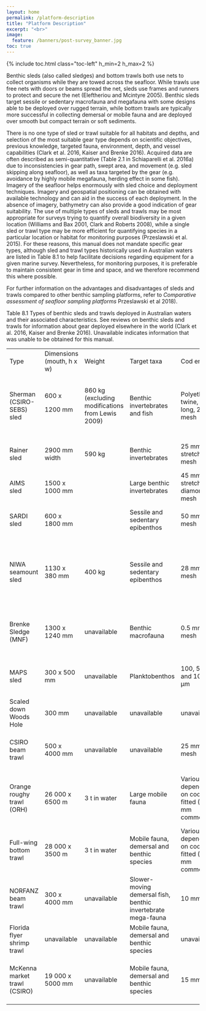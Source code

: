 ```yaml
---
layout: home
permalink: /platform-description
title: "Platform Description"
excerpt: "<br>"
image:
  feature: /banners/post-survey_banner.jpg
toc: true
---
```

{% include toc.html class="toc-left" h_min=2 h_max=2 %}


Benthic sleds (also called sledges) and bottom trawls both use nets to collect organisms while they are towed across the seafloor. While trawls use free nets with doors or beams spread the net, sleds use frames and runners to protect and secure the net (Eleftheriou and Mcintyre 2005). Benthic sleds target sessile or sedentary macrofauna and megafauna with some designs able to be deployed over rugged terrain, while bottom trawls are typically more successful in collecting demersal or mobile fauna and are deployed over smooth but compact terrain or soft sediments. 

There is no one type of sled or trawl suitable for all habitats and depths, and selection of the most suitable gear type depends on scientific objectives, previous knowledge, targeted fauna, environment, depth, and vessel capabilities (Clark et al. 2016, Kaiser and Brenke 2016). Acquired data are often described as semi-quantitative (Table 2.1 in Schiaparelli et al. 2016a) due to inconsistencies in gear path, swept area, and movement (e.g. sled skipping along seafloor), as well as taxa targeted by the gear (e.g. avoidance by highly mobile megafauna, herding effect in some fish). Imagery of the seafloor helps enormously with sled choice and deployment techniques. Imagery and geospatial positioning can be obtained with available technology and can aid in the success of each deployment. In the absence of imagery, bathymetry can also provide a good indication of gear suitability. The use of multiple types of sleds and trawls may be most appropriate for surveys trying to quantify overall biodiversity in a given location (Williams and Bax 2001, Clark and Roberts 2008), while a single sled or trawl type may be more efficient for quantifying species in a particular location or habitat for monitoring purposes (Przeslawski et al. 2015). For these reasons, this manual does not mandate specific gear types, although sled and trawl types historically used in Australian waters are listed in Table 8.1 to help facilitate decisions regarding equipment for a given marine survey. Nevertheless, for monitoring purposes, it is preferable to maintain consistent gear in time and space, and we therefore recommend this where possible.

For further information on the advantages and disadvantages of sleds and trawls compared to other benthic sampling platforms, refer to _Comparative assessment of seafloor sampling platforms_ Przeslawski et al 2018).

Table 8.1 Types of benthic sleds and trawls deployed in Australian waters and their associated characteristics. See reviews on benthic sleds and trawls for information about gear deployed elsewhere in the world (Clark et al. 2016, Kaiser and Brenke 2016). Unavailable indicates information that was unable to be obtained for this manual.


<table>
  <tr>
   <td>Type
   </td>
   <td>Dimensions (mouth, h x w)
   </td>
   <td>Weight
   </td>
   <td>Target taxa
   </td>
   <td>Cod end
   </td>
   <td>Other features
   </td>
   <td>Suitable terrain
   </td>
   <td>Ref
   </td>
  </tr>
  <tr>
   <td>Sherman (CSIRO-SEBS) sled
   </td>
   <td>600 x
<p>
1200 mm
   </td>
   <td>860 kg (excluding modifications from Lewis 2009)
   </td>
   <td>Benthic invertebrates and fish
   </td>
   <td>Polyethylene twine, 3.2 m long, 25 mm mesh
   </td>
   <td>Reinforced frame, weak link chains, chaffing mat, net sonde, optional infaunal or 1 mm net
   </td>
   <td>Seamount, rugged terrain, hard substrates
   </td>
   <td>(Lewis 1999, 2009)
   </td>
  </tr>
  <tr>
   <td>Rainer sled
   </td>
   <td>2900 mm width
   </td>
   <td>590 kg
   </td>
   <td>Benthic invertebrates
   </td>
   <td>25 mm stretch mesh 
   </td>
   <td>Sled divided into epibenthic and infaunal halves
   </td>
   <td>Various shelf substrates
   </td>
   <td>(Bax et al. 1999)
   </td>
  </tr>
  <tr>
   <td>AIMS sled
   </td>
   <td>1500 x 1000 mm
   </td>
   <td>
   </td>
   <td>Large benthic invertebrates 
   </td>
   <td>45 mm stretch diamond mesh
   </td>
   <td>
   </td>
   <td>Various shelf substrates
   </td>
   <td>(Colquhoun et al. 2007)
   </td>
  </tr>
  <tr>
   <td>SARDI sled
   </td>
   <td>600 x 1800 mm
   </td>
   <td>
   </td>
   <td>Sessile and sedentary epibenthos
   </td>
   <td>50 mm mesh
   </td>
   <td>
   </td>
   <td>Soft sediment shelf ecosystems
   </td>
   <td>(Ward et al. 2006)
   </td>
  </tr>
  <tr>
   <td>NIWA seamount sled
   </td>
   <td>1130 x 380 mm
   </td>
   <td>400 kg
   </td>
   <td>Sessile and sedentary epibenthos
   </td>
   <td>28 mm mesh
   </td>
   <td>Reinforced frame, weak link chains, location beacon, anti-chafing net, smaller model available (250 kg)
   </td>
   <td>Seamount, rugged terrain, hard substrates
   </td>
   <td>(Clark and Stewart 2016)
   </td>
  </tr>
  <tr>
   <td>Brenke Sledge (MNF)
   </td>
   <td>1300 x 1240 mm
   </td>
   <td>unavailable
   </td>
   <td>Benthic macrofauna
   </td>
   <td>0.5 mm mesh
   </td>
   <td>Dual nets, nodule exclusion mesh, insulated cod end
   </td>
   <td>Smooth terrain
   </td>
   <td>(Brenke 2005)
   </td>
  </tr>
  <tr>
   <td>MAPS sled
   </td>
   <td>300 x 500 mm
   </td>
   <td>unavailable
   </td>
   <td>Planktobenthos
   </td>
   <td>100, 500, and 1000 µm 
   </td>
   <td>Concurrent planktobenthic and benthic sampling, tri-layered net
   </td>
   <td>Smooth terrain
   </td>
   <td>(Przeslawski and McArthur 2009)
   </td>
  </tr>
  <tr>
   <td>Scaled down Woods Hole
   </td>
   <td>300 mm
   </td>
   <td>unavailable
   </td>
   <td>unavailable
   </td>
   <td>unavailable
   </td>
   <td>unavailable
   </td>
   <td>Estuaries
   </td>
   <td>(Hirst 2004)
   </td>
  </tr>
  <tr>
   <td>CSIRO beam trawl
   </td>
   <td>500 x 4000 mm
   </td>
   <td>unavailable
   </td>
   <td>unavailable
   </td>
   <td>25 mm mesh
   </td>
   <td>Tickler chains, triple tow bridle, chaffing mat, pivot points
   </td>
   <td>Flat to low relief terrain, soft substrates
   </td>
   <td>(Lewis 2010)
   </td>
  </tr>
  <tr>
   <td>Orange roughy trawl (ORH)
   </td>
   <td>26 000  x 6500 m
   </td>
   <td>3 t in water
   </td>
   <td>Large mobile fauna
   </td>
   <td>Various depending on cod-end fitted (40 mm common)
   </td>
   <td>Small attached cone nets to sample small animals, otter boards, heavy duty high ground gear
   </td>
   <td>Rough bottom, including seamounts
   </td>
   <td>(Clark et al. 2016)
   </td>
  </tr>
  <tr>
   <td>Full-wing bottom trawl
   </td>
   <td>28 000  x 3500 m
   </td>
   <td>3 t in water
   </td>
   <td>Mobile fauna, demersal and benthic species
   </td>
   <td>Various depending on cod-end fitted (40 mm common)
   </td>
   <td>Otter boards
   </td>
   <td>Smooth terrain
   </td>
   <td>(Clark and Roberts 2008)
   </td>
  </tr>
  <tr>
   <td>NORFANZ beam trawl
   </td>
   <td>300 x 4000 mm
   </td>
   <td>unavailable
   </td>
   <td>Slower-moving demersal fish, benthic invertebrate mega-fauna
   </td>
   <td>10 mm
   </td>
   <td>Chaffing mat
   </td>
   <td>Smooth terrain
   </td>
   <td>(Clark and Roberts 2008)
   </td>
  </tr>
  <tr>
   <td>Florida flyer shrimp trawl
   </td>
   <td>unavailable
   </td>
   <td>unavailable
   </td>
   <td>Mobile fauna, demersal and benthic species
   </td>
   <td>unavailable
   </td>
   <td>unavailable
   </td>
   <td>Smooth terrain
   </td>
   <td>(Wassenberg et al. 1997)
   </td>
  </tr>
  <tr>
   <td>McKenna market trawl (CSIRO)
   </td>
   <td>19 000 x 5000 mm 
   </td>
   <td>unavailable
   </td>
   <td>Mobile fauna, demersal and benthic species
   </td>
   <td>15 mm
   </td>
   <td>Weighted bottom line, floats hold up the upper line, doors keep the net
   </td>
   <td>Smooth terrain
   </td>
   <td>SEF voyages, NWS voyages, <em>RV Investigator </em>deep-sea
   </td>

